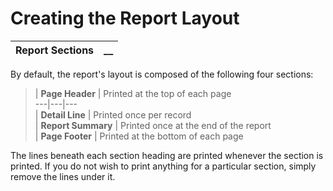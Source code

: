 # Creating the Report Layout 

**Report Sections** |  **__**  
---|---  
  
By default, the report's layout is composed of the following four sections:

> |  **Page Header** |  Printed at the top of each page  
---|---|---  
|  **Detail Line** |  Printed once per record  
|  **Report Summary** |  Printed once at the end of the report  
|  **Page Footer** |  Printed at the bottom of each page  
  
The lines beneath each section heading are printed whenever the section is printed. If you do not wish to print anything for a particular section, simply remove the lines under it.
